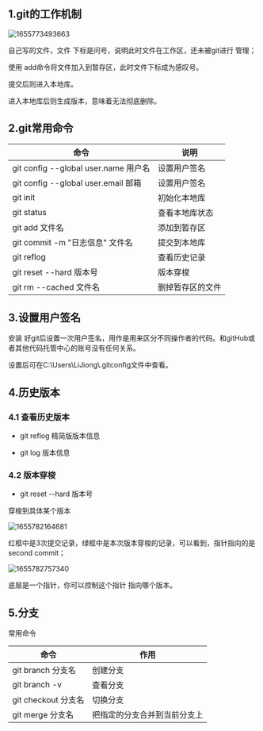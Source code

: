 ## 1.git的工作机制

![1655773493663](C:\Users\LiJiong\AppData\Roaming\Typora\typora-user-images\1655773493663.png)

自己写的文件，文件 下标是问号，说明此时文件在工作区，还未被git进行 管理；

使用 add命令将文件加入到暂存区，此时文件下标成为感叹号。

提交后则进入本地库。

进入本地库后则生成版本，意味着无法彻底删除。

## 2.git常用命令

| 命令                                 | 说明             |
| ------------------------------------ | ---------------- |
| git config --global user.name 用户名 | 设置用户签名     |
| git config --global user.email 邮箱  | 设置用户签名     |
| git init                             | 初始化本地库     |
| git status                           | 查看本地库状态   |
| git add 文件名                       | 添加到暂存区     |
| git commit -m "日志信息" 文件名      | 提交到本地库     |
| git reflog                           | 查看历史记录     |
| git reset --hard 版本号              | 版本穿梭         |
| git rm --cached 文件名               | 删掉暂存区的文件 |

## 3.设置用户签名

安装 好git后设置一次用户签名，用作是用来区分不同操作者的代码。和gitHub或者其他代码托管中心的账号没有任何关系。

设置后可在C:\Users\LiJiong\\.gitconfig文件中查看。

## 4.历史版本

### 4.1 查看历史版本

- git reflog		精简版版本信息

- git log 			版本信息

### 4.2 版本穿梭

- git reset --hard 版本号

穿梭到具体某个版本

![1655782164681](C:\Users\LiJiong\AppData\Roaming\Typora\typora-user-images\1655782164681.png)

红框中是3次提交记录，绿框中是本次版本穿梭的记录，可以看到，指针指向的是second commit；

![1655782757340](C:\Users\LiJiong\AppData\Roaming\Typora\typora-user-images\1655782757340.png)

底层是一个指针，你可以控制这个指针 指向哪个版本。

## 5.分支

常用命令

| 命令                | 作用                         |
| ------------------- | ---------------------------- |
| git branch 分支名   | 创建分支                     |
| git branch -v       | 查看分支                     |
| git checkout 分支名 | 切换分支                     |
| git merge 分支名    | 把指定的分支合并到当前分支上 |

